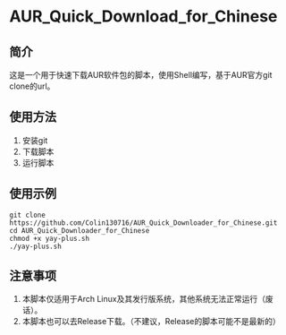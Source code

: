 # AUR_Quick_Download_for_Chinese

## 简介
这是一个用于快速下载AUR软件包的脚本，使用Shell编写，基于AUR官方git clone的url。

## 使用方法
1. 安装git
2. 下载脚本
3. 运行脚本

## 使用示例
```shell
git clone https://github.com/Colin130716/AUR_Quick_Downloader_for_Chinese.git
cd AUR_Quick_Downloader_for_Chinese
chmod +x yay-plus.sh
./yay-plus.sh
```
## 注意事项
1. 本脚本仅适用于Arch Linux及其发行版系统，其他系统无法正常运行（废话）。
2. 本脚本也可以去Release下载。（不建议，Release的脚本可能不是最新的）